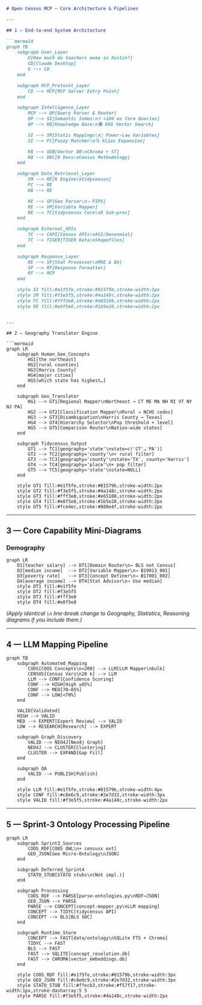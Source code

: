 ````markdown
# Open Census MCP – Core Architecture & Pipelines

---

## 1 — End-to-end System Architecture

```mermaid
graph TB
    subgraph User_Layer
        U[How much do teachers make in Austin?]
        CD[Claude Desktop]
        U --> CD
    end

    subgraph MCP_Protocol_Layer
        CD --> MCP[MCP Server Entry Point]
    end

    subgraph Intelligence_Layer
        MCP --> QP[Query Parser & Router]
        QP --> SI[Semantic Index\n⚡ <100 ms Core Queries]
        QP --> KB[Knowledge Base\n📚 RAG Vector Search]

        SI --> SM[Static Mappings\n🎯 Power-Law Variables]
        SI --> FC[Fuzzy Matcher\n🔍 Alias Expansion]

        KB --> VDB[Vector DB\nChroma + ST]
        KB --> DOC[R Docs\nCensus Methodology]
    end

    subgraph Data_Retrieval_Layer
        SM --> RE[R Engine\ntidycensus]
        FC --> RE
        KB --> RE

        RE --> GP[Geo Parser\n→ FIPS]
        RE --> VM[Variable Mapper]
        RE --> TC[tidycensus Core\nR Sub-proc]
    end

    subgraph External_APIs
        TC --> CAPI[Census APIs\nACS/Decennial]
        TC --> TIGER[TIGER Data\nShapefiles]
    end

    subgraph Response_Layer
        RE --> SP[Stat Processor\nMOE & QA]
        SP --> RF[Response Formatter]
        RF --> MCP
    end

    style SI fill:#e1f5fe,stroke:#01579b,stroke-width:3px
    style SM fill:#f3e5f5,stroke:#4a148c,stroke-width:2px
    style FC fill:#fff3e0,stroke:#e65100,stroke-width:2px
    style RE fill:#e8f5e8,stroke:#1b5e20,stroke-width:2px
````

````

---

## 2 — Geography Translator Engine

```mermaid
graph LR
    subgraph Human_Geo_Concepts
        HG1[the northeast]
        HG2[rural counties]
        HG3[Harris County]
        HG4[major cities]
        HG5[which state has highest…]
    end

    subgraph Geo_Translator
        HG1 --> GT1[Regional Mapper\nNortheast → CT ME MA NH RI VT NY NJ PA]
        HG2 --> GT2[Classification Mapper\nRural → NCHS codes]
        HG3 --> GT3[Disambiguation\nHarris County → Texas]
        HG4 --> GT4[Hierarchy Selector\nPop threshold + level]
        HG5 --> GT5[Comparison Router\nNation-wide states]
    end

    subgraph Tidycensus_Output
        GT1 --> TC1[geography='state'\nstate=c('CT'…'PA')]
        GT2 --> TC2[geography='county'\n+ rural filter]
        GT3 --> TC3[geography='county'\nstate='TX', county='Harris']
        GT4 --> TC4[geography='place'\n+ pop filter]
        GT5 --> TC5[geography='state'\nstate=NULL]
    end

    style GT1 fill:#e1f5fe,stroke:#01579b,stroke-width:2px
    style GT2 fill:#f3e5f5,stroke:#4a148c,stroke-width:2px
    style GT3 fill:#fff3e0,stroke:#e65100,stroke-width:2px
    style GT4 fill:#e8f5e8,stroke:#1b5e20,stroke-width:2px
    style GT5 fill:#fce4ec,stroke:#880e4f,stroke-width:2px
````

---

## 3 — Core Capability Mini-Diagrams

### Demography

```mermaid
graph LR
    D1[teacher salary] --> DT1[Domain Router\n→ BLS not Census]
    D2[median income]  --> DT2[Variable Mapper\n→ B19013_001]
    D3[poverty rate]   --> DT3[Concept Definer\n→ B17001_002]
    D4[average income] --> DT4[Stat Advisor\n→ Use median]
    style DT1 fill:#e1f5fe
    style DT2 fill:#f3e5f5
    style DT3 fill:#fff3e0
    style DT4 fill:#e8f5e8
```

*(Apply identical `\n` line-break change to Geography, Statistics, Reasoning diagrams if you include them.)*

---

## 4 — LLM Mapping Pipeline

```mermaid
graph TB
    subgraph Automated_Mapping
        COOS[COOS Concepts\n≈200] --> LLM[LLM Mapper\nbulk]
        CENSUS[Census Vars\n28 k] --> LLM
        LLM --> CONF[Confidence Scoring]
        CONF --> HIGH[High ≥85%]
        CONF --> MED[70–85%]
        CONF --> LOW[<70%]
    end

    VALID[Validated]
    HIGH --> VALID
    MED --> EXPERT[Expert Review] --> VALID
    LOW --> RESEARCH[Research] --> EXPERT

    subgraph Graph_Discovery
        VALID --> NEO4J[Neo4j Graph]
        NEO4J --> CLUSTER[Clustering]
        CLUSTER --> EXPAND[Gap Fill]
    end

    subgraph QA
        VALID --> PUBLISH[Publish]
    end

    style LLM fill:#e1f5fe,stroke:#01579b,stroke-width:4px
    style CONF fill:#c8e6c9,stroke:#2e7d32,stroke-width:3px
    style VALID fill:#f3e5f5,stroke:#4a148c,stroke-width:2px
```

---

## 5 — Sprint-3 Ontology Processing Pipeline

```mermaid
graph LR
    subgraph Sprint3_Sources
        COOS_RDF[COOS OWL\n+ censusx ext]
        GEO_JSON[Geo Micro-Ontology\nJSON]
    end

    subgraph Deferred_Sprint4
        STATO_STUB[STATO stubs\n(Not impl.)]
    end

    subgraph Processing
        COOS_RDF --> PARSE[parse-ontologies.py\nRDF→JSON]
        GEO_JSON --> PARSE
        PARSE --> CONCEPT[concept-mapper.py\nLLM mapping]
        CONCEPT --> TIDYC[tidycensus API]
        CONCEPT --> BLS[BLS SOC]
    end

    subgraph Runtime_Store
        CONCEPT --> FAST[data/ontology\nSQLite FTS + Chroma]
        TIDYC --> FAST
        BLS --> FAST
        FAST --> SQLITE[concept_resolution.db]
        FAST --> CHROMA[vector_embeddings.db]
    end

    style COOS_RDF fill:#e1f5fe,stroke:#01579b,stroke-width:3px
    style GEO_JSON fill:#c8e6c9,stroke:#2e7d32,stroke-width:3px
    style STATO_STUB fill:#ffecb3,stroke:#f57f17,stroke-width:1px,stroke-dasharray:5 5
    style PARSE fill:#f3e5f5,stroke:#4a148c,stroke-width:2px
```

```
```

